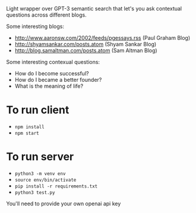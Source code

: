 Light wrapper over GPT-3 semantic search that let's you ask contextual questions across different blogs.

Some interesting blogs:
* http://www.aaronsw.com/2002/feeds/pgessays.rss (Paul Graham Blog)
* http://shyamsankar.com/posts.atom (Shyam Sankar Blog)
* http://blog.samaltman.com/posts.atom (Sam Altman Blog)

Some interesting contexual questions:
* How do I become successful?
* How do I became a better founder?
* What is the meaning of life?

# To run client
- `npm install`
- `npm start`

# To run server
- `python3 -m venv env`
- `source env/bin/activate`
- `pip install -r requirements.txt`
- `python3 test.py`

You'll need to provide your own openai api key

